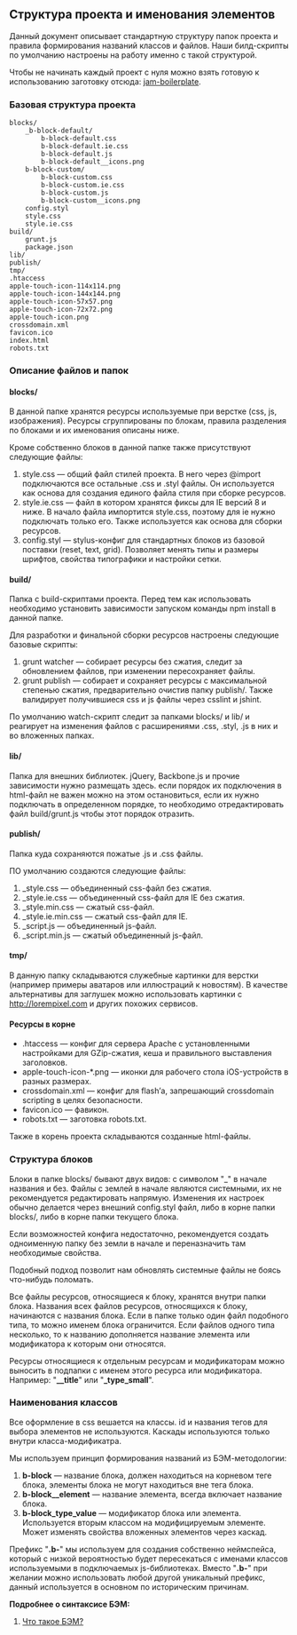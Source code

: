 <h2>Структура проекта и именования элементов</h2>

<p>Данный документ описывает стандартную структуру папок проекта и правила формирования названий классов и файлов. Наши билд-скрипты по умолчанию настроены на работу именно с такой структурой.</p>

<p>Чтобы не начинать каждый проект с нуля можно взять готовую к использованию заготовку отсюда: <a href="https://github.com/jetstyle/jam-boilerplate">jam-boilerplate</a>.</p>

<h3 id="_">Базовая структура проекта</h3>

<pre><code>blocks/
    _b-block-default/
        b-block-default.css
        b-block-default.ie.css
        b-block-default.js
        b-block-default__icons.png
    b-block-custom/
        b-block-custom.css
        b-block-custom.ie.css
        b-block-custom.js
        b-block-custom__icons.png
    config.styl
    style.css
    style.ie.css
build/
    grunt.js
    package.json
lib/
publish/
tmp/
.htaccess
apple-touch-icon-114x114.png
apple-touch-icon-144x144.png
apple-touch-icon-57x57.png
apple-touch-icon-72x72.png
apple-touch-icon.png
crossdomain.xml
favicon.ico
index.html
robots.txt
</code></pre>

<h3 id="_">Описание файлов и папок</h3>

<h4 id="blocks_">blocks/</h4>

<p>В данной папке хранятся ресурсы используемые при верстке (css, js, изображения). Ресурсы сгруппированы по блокам, правила разделения по блоками и их именования описаны ниже.</p>

<p>Кроме собственно блоков в данной папке также присутствуют следующие файлы:</p>

<ol>
<li>style.css — общий файл стилей проекта. В него через @import подключаются все остальные .css и .styl файлы. Он используется как основа для создания единого файла стиля при сборке ресурсов.</li>
<li>style.ie.css — файл в котором хранятся фиксы для IE версий 8 и ниже. В начало файла импортится style.css, поэтому для ie нужно подключать только его. Также используется как основа для сборки ресурсов.</li>
<li>config.styl — stylus-конфиг для стандартных блоков из базовой поставки (reset, text, grid). Позволяет менять типы и размеры шрифтов, свойства типографики и настройки сетки.</li>
</ol>

<h4 id="build_">build/</h4>

<p>Папка с build-скриптами проекта. Перед тем как использовать необходимо установить зависимости запуском команды npm install в данной папке.</p>

<p>Для разработки и финальной сборки ресурсов настроены следующие базовые скрипты:</p>

<ol>
<li>grunt watcher — собирает ресурсы без сжатия, следит за обновлением файлов, при изменении пересохраняет файлы.</li>
<li>grunt publish — собирает и сохраняет ресурсы с максимальной степенью сжатия, предварительно очистив папку publish/. Также валидирует получившиеся css и js файлы через csslint и jshint.</li>
</ol>

<p>По умолчанию watch-скрипт следит за папками blocks/ и lib/ и реагирует на изменения файлов с расширениями .css, .styl, .js в них и во вложенных папках.</p>

<h4 id="lib_">lib/</h4>

<p>Папка для внешних библиотек. jQuery, Backbone.js и прочие зависимости нужно размещать здесь. если порядок их подключения в html-файл не важен можно на этом остановиться, если их нужно подключать в определенном порядке, то необходимо отредактировать файл build/grunt.js чтобы этот порядок отразить.</p>

<h4 id="publish_">publish/</h4>

<p>Папка куда сохраняются пожатые .js и .css файлы.</p>

<p>ПО умолчанию создаются следующие файлы:</p>

<ol>
<li>_style.css — объединенный css-файл без сжатия.</li>
<li>_style.ie.css — объединенный css-файл для IE без сжатия.</li>
<li>_style.min.css — сжатый css-файл.</li>
<li>_style.ie.min.css — сжатый css-файл для IE.</li>
<li>_script.js — объединенный js-файл.</li>
<li>_script.min.js — сжатый объединенный js-файл.</li>
</ol>

<h4 id="tmp_">tmp/</h4>

<p>В данную папку складываются служебные картинки для верстки (например примеры аватаров или иллюстраций к новостям). В качестве альтернативы для заглушек можно использовать картинки с <a href="http://lorempixel.com">http://lorempixel.com</a> и других похожих сервисов.</p>

<h4 id="_">Ресурсы в корне</h4>

<ul>
<li>.htaccess — конфиг для сервера Apache с установленными настройками для GZip-сжатия, кеша и правильного выставления заголовков.</li>
<li>apple-touch-icon-*.png — иконки для рабочего стола iOS-устройств в разных размерах.</li>
<li>crossdomain.xml — конфиг для flash&#8217;а, запрешающий crossdomain scripting в целях безопасности.</li>
<li>favicon.ico — фавикон.</li>
<li>robots.txt — заготовка robots.txt.</li>
</ul>

<p>Также в корень проекта складываются созданные html-файлы.</p>

<h3 id="_">Структура блоков</h3>

<p>Блоки в папке blocks/ бывают двух видов: с символом "_" в начале названия и без. Файлы с землей в начале являются системными, их не рекомендуется редактировать напрямую. Изменения их настроек обычно делается через внешний config.styl файл, либо в корне папки blocks/, либо в корне папки текущего блока.</p>

<p>Если возможностей конфига недостаточно, рекомендуется создать одноименную папку без земли в начале и переназначить там необходимые свойства. </p>

<p>Подобный подход позволит нам обновлять системные файлы не боясь что-нибудь поломать.</p>

<p>Все файлы ресурсов, относящиеся к блоку, хранятся внутри папки блока. Названия всех файлов ресурсов, относящихся к блоку, начинаются с названия блока. Если в папке только один файл подобного типа, то можно именем блока ограничится. Если файлов одного типа несколько, то к названию дополняется название элемента или модификатора к которым они относятся.</p>

<p>Ресурсы относящиеся к отдельным ресурсам и модификаторам можно выносить в подпапки с именем этого ресурса или модификатора. Например: "<strong>__title</strong>" или "<strong>_type_small</strong>".</p>

<h3 id="_">Наименования классов</h3>

<p>Все оформление в css вешается на классы. id и названия тегов для выбора элементов не используются. Каскады используются только внутри класса-модификатра.</p>

<p>Мы используем принцип формирования названий из БЭМ-методологии:</p>

<ol>
<li><strong>b-block</strong> — название блока, должен находиться на корневом теге блока, элементы блока не могут находиться вне тега блока.</li>
<li><strong>b-block__element</strong> — название элемента, всегда включает название блока.</li>
<li><strong>b-block_type_value</strong> — модификатор блока или элемента. Используется вторым классом на модифицируемым элементе. Может изменять свойства вложенных элементов через каскад.</li>
</ol>

<p>Префикс "<strong>.b-</strong>" мы используем для создания собственно неймспейса, который с низкой вероятностью будет пересекаться с именами классов используемыми в подключаемых js-библиотеках. Вместо "<strong>.b-</strong>" при желании можно использовать любой другой уникальный префикс, данный используется в основном по историческим причинам.</p>


<p><strong>Подробнее о синтаксисе БЭМ:</strong></p>

<ol>
    <li><a href="http://bem.github.com/bem-method/pages/beginning/beginning.ru.html">Что такое БЭМ?</a></li>
</ol>
